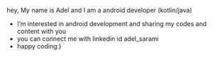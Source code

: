 hey, My name is Adel and I am a android developer (kotlin/java)
- I’m interested in android development and sharing my codes and content with you
- you can connect me with linkedin id adel_sarami
- happy coding:)

